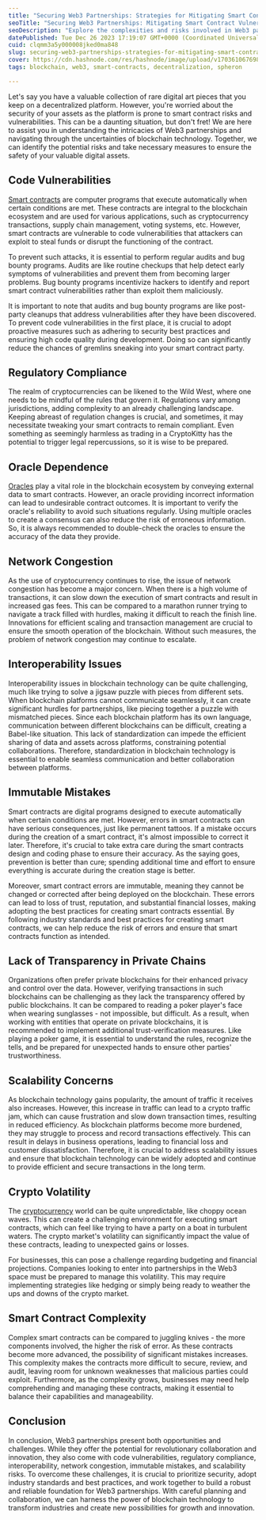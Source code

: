 ```yaml
---
title: "Securing Web3 Partnerships: Strategies for Mitigating Smart Contract Vulnerabilities"
seoTitle: "Securing Web3 Partnerships: Mitigating Smart Contract Vulnerabilities"
seoDescription: "Explore the complexities and risks involved in Web3 partnerships within the blockchain ecosystem. Dive into insightful guidance on mitigating risks"
datePublished: Tue Dec 26 2023 17:19:07 GMT+0000 (Coordinated Universal Time)
cuid: clqmm3a5y000008jked0ma848
slug: securing-web3-partnerships-strategies-for-mitigating-smart-contract-vulnerabilities
cover: https://cdn.hashnode.com/res/hashnode/image/upload/v1703610676989/081f59ad-19b5-4280-bb0f-d9ffcb384ab6.png
tags: blockchain, web3, smart-contracts, decentralization, spheron

---
```


Let's say you have a valuable collection of rare digital art pieces that you keep on a decentralized platform. However, you're worried about the security of your assets as the platform is prone to smart contract risks and vulnerabilities. This can be a daunting situation, but don't fret! We are here to assist you in understanding the intricacies of Web3 partnerships and navigating through the uncertainties of blockchain technology. Together, we can identify the potential risks and take necessary measures to ensure the safety of your valuable digital assets.

## **Code Vulnerabilities**

[Smart contracts](https://en.wikipedia.org/wiki/Smart_contract) are computer programs that execute automatically when certain conditions are met. These contracts are integral to the blockchain ecosystem and are used for various applications, such as cryptocurrency transactions, supply chain management, voting systems, etc. However, smart contracts are vulnerable to code vulnerabilities that attackers can exploit to steal funds or disrupt the functioning of the contract.

To prevent such attacks, it is essential to perform regular audits and bug bounty programs. Audits are like routine checkups that help detect early symptoms of vulnerabilities and prevent them from becoming larger problems. Bug bounty programs incentivize hackers to identify and report smart contract vulnerabilities rather than exploit them maliciously.

It is important to note that audits and bug bounty programs are like post-party cleanups that address vulnerabilities after they have been discovered. To prevent code vulnerabilities in the first place, it is crucial to adopt proactive measures such as adhering to security best practices and ensuring high code quality during development. Doing so can significantly reduce the chances of gremlins sneaking into your smart contract party.

## **Regulatory Compliance**

The realm of cryptocurrencies can be likened to the Wild West, where one needs to be mindful of the rules that govern it. Regulations vary among jurisdictions, adding complexity to an already challenging landscape. Keeping abreast of regulation changes is crucial, and sometimes, it may necessitate tweaking your smart contracts to remain compliant. Even something as seemingly harmless as trading in a CryptoKitty has the potential to trigger legal repercussions, so it is wise to be prepared.

## **Oracle Dependence**

[Oracles](https://chain.link/education/blockchain-oracles) play a vital role in the blockchain ecosystem by conveying external data to smart contracts. However, an oracle providing incorrect information can lead to undesirable contract outcomes. It is important to verify the oracle's reliability to avoid such situations regularly. Using multiple oracles to create a consensus can also reduce the risk of erroneous information. So, it is always recommended to double-check the oracles to ensure the accuracy of the data they provide.

## **Network Congestion**

As the use of cryptocurrency continues to rise, the issue of network congestion has become a major concern. When there is a high volume of transactions, it can slow down the execution of smart contracts and result in increased gas fees. This can be compared to a marathon runner trying to navigate a track filled with hurdles, making it difficult to reach the finish line. Innovations for efficient scaling and transaction management are crucial to ensure the smooth operation of the blockchain. Without such measures, the problem of network congestion may continue to escalate.

## **Interoperability Issues**

Interoperability issues in blockchain technology can be quite challenging, much like trying to solve a jigsaw puzzle with pieces from different sets. When blockchain platforms cannot communicate seamlessly, it can create significant hurdles for partnerships, like piecing together a puzzle with mismatched pieces. Since each blockchain platform has its own language, communication between different blockchains can be difficult, creating a Babel-like situation. This lack of standardization can impede the efficient sharing of data and assets across platforms, constraining potential collaborations. Therefore, standardization in blockchain technology is essential to enable seamless communication and better collaboration between platforms.

## **Immutable Mistakes**

Smart contracts are digital programs designed to execute automatically when certain conditions are met. However, errors in smart contracts can have serious consequences, just like permanent tattoos. If a mistake occurs during the creation of a smart contract, it's almost impossible to correct it later. Therefore, it's crucial to take extra care during the smart contracts design and coding phase to ensure their accuracy. As the saying goes, prevention is better than cure; spending additional time and effort to ensure everything is accurate during the creation stage is better.

Moreover, smart contract errors are immutable, meaning they cannot be changed or corrected after being deployed on the blockchain. These errors can lead to loss of trust, reputation, and substantial financial losses, making adopting the best practices for creating smart contracts essential. By following industry standards and best practices for creating smart contracts, we can help reduce the risk of errors and ensure that smart contracts function as intended.

## **Lack of Transparency in Private Chains**

Organizations often prefer private blockchains for their enhanced privacy and control over the data. However, verifying transactions in such blockchains can be challenging as they lack the transparency offered by public blockchains. It can be compared to reading a poker player's face when wearing sunglasses - not impossible, but difficult. As a result, when working with entities that operate on private blockchains, it is recommended to implement additional trust-verification measures. Like playing a poker game, it is essential to understand the rules, recognize the tells, and be prepared for unexpected hands to ensure other parties' trustworthiness.

## **Scalability Concerns**

As blockchain technology gains popularity, the amount of traffic it receives also increases. However, this increase in traffic can lead to a crypto traffic jam, which can cause frustration and slow down transaction times, resulting in reduced efficiency. As blockchain platforms become more burdened, they may struggle to process and record transactions effectively. This can result in delays in business operations, leading to financial loss and customer dissatisfaction. Therefore, it is crucial to address scalability issues and ensure that blockchain technology can be widely adopted and continue to provide efficient and secure transactions in the long term.

## **Crypto Volatility**

The [cryptocurrency](https://en.wikipedia.org/wiki/Cryptocurrency) world can be quite unpredictable, like choppy ocean waves. This can create a challenging environment for executing smart contracts, which can feel like trying to have a party on a boat in turbulent waters. The crypto market's volatility can significantly impact the value of these contracts, leading to unexpected gains or losses.

For businesses, this can pose a challenge regarding budgeting and financial projections. Companies looking to enter into partnerships in the Web3 space must be prepared to manage this volatility. This may require implementing strategies like hedging or simply being ready to weather the ups and downs of the crypto market.

## **Smart Contract Complexity**

Complex smart contracts can be compared to juggling knives - the more components involved, the higher the risk of error. As these contracts become more advanced, the possibility of significant mistakes increases. This complexity makes the contracts more difficult to secure, review, and audit, leaving room for unknown weaknesses that malicious parties could exploit. Furthermore, as the complexity grows, businesses may need help comprehending and managing these contracts, making it essential to balance their capabilities and manageability.

## Conclusion

In conclusion, Web3 partnerships present both opportunities and challenges. While they offer the potential for revolutionary collaboration and innovation, they also come with code vulnerabilities, regulatory compliance, interoperability, network congestion, immutable mistakes, and scalability risks. To overcome these challenges, it is crucial to prioritize security, adopt industry standards and best practices, and work together to build a robust and reliable foundation for Web3 partnerships. With careful planning and collaboration, we can harness the power of blockchain technology to transform industries and create new possibilities for growth and innovation.